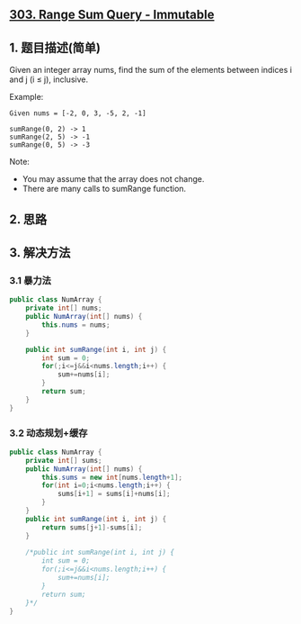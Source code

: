 ## [303. Range Sum Query - Immutable](https://leetcode-cn.com/problems/range-sum-query-immutable/)

## 1. 题目描述\(简单\)

Given an integer array nums, find the sum of the elements between indices i and j \(i ≤ j\), inclusive.

Example:

```
Given nums = [-2, 0, 3, -5, 2, -1]

sumRange(0, 2) -> 1
sumRange(2, 5) -> -1
sumRange(0, 5) -> -3
```

Note:

* You may assume that the array does not change.
* There are many calls to sumRange function.

## 2. 思路

## 3. 解决方法

### 3.1 暴力法

```java
public class NumArray {
    private int[] nums;
    public NumArray(int[] nums) {
        this.nums = nums;
    }

    public int sumRange(int i, int j) {
        int sum = 0;
        for(;i<=j&&i<nums.length;i++) {
            sum+=nums[i];
        }
        return sum;
    }
}
```

### 3.2 动态规划+缓存

```java
public class NumArray {
	private int[] sums;
	public NumArray(int[] nums) {
		this.sums = new int[nums.length+1];
		for(int i=0;i<nums.length;i++) {
			sums[i+1] = sums[i]+nums[i];
		}
	}
	public int sumRange(int i, int j) {
		return sums[j+1]-sums[i];
	}
    
    /*public int sumRange(int i, int j) {
    	int sum = 0;
        for(;i<=j&&i<nums.length;i++) {
        	sum+=nums[i];
        }
        return sum;
    }*/
}
```




